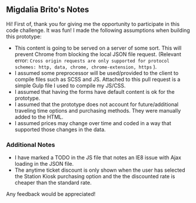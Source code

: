 
## Migdalia Brito's Notes
Hi! First of, thank you for giving me the opportunity to participate in this code challenge. It was fun! I made the following assumptions when building this prototype:

 - This content is going to be served on a server of some sort. This will prevent Chrome from blocking the local JSON file request. (Relevant error: `Cross origin requests are only supported for protocol schemes: http, data, chrome, chrome-extension, https` ).
 - I assumed some preprocessor will be used/provided to the client to compile files such as SCSS and JS. Attached to this pull request is a simple Gulp file I used to compile my JS/CSS.
 - I assumed that having the forms have default content is ok for the prototype.
 - I assumed that the prototype does not account for future/additional traveling time options and purchasing methods. They were manually added to the HTML.
 - I assumed prices may change over time and coded in a way that supported those changes in the data.

### Additional Notes
 - I have marked a TODO in the JS file that notes an IE8 issue with Ajax loading in the JSON file.
 - The anytime ticket discount is only shown when the user has selected the Station Kiosk purchasing option and the the discounted rate is cheaper than the standard rate.

Any feedback would be appreciated!
